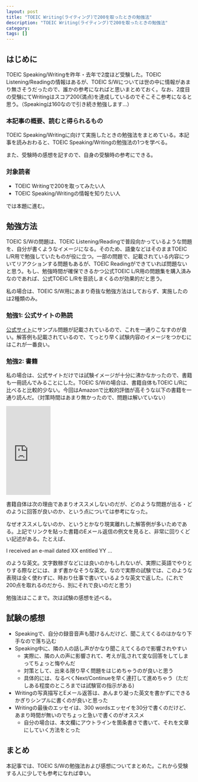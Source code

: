 ```yaml
---
layout: post
title: "TOEIC Writing(ライティング)で200を取ったときの勉強法"
description: "TOEIC Writing(ライティング)で200を取ったときの勉強法"
category: 
tags: []
---
```


## はじめに

TOEIC Speaking/Writingを昨年・去年で2度ほど受験した。TOEIC Listening/Readingの情報はあるが、TOEIC S/Wについては世の中に情報があまり無さそうだったので、誰かの参考になればと思いまとめておく。なお、2度目の受験にてWritingはスコア200(満点)を達成しているのでそこそこ参考になると思う。（Speakingは160なので引き続き勉強します…）

### 本記事の概要、読むと得られるもの

TOEIC Speaking/Writingに向けて実施したときの勉強法をまとめている。本記事を読みおわると、TOEIC Speaking/Writingの勉強法の1つを学べる。

また、受験時の感想を記すので、自身の受験時の参考にできる。

### 対象読者

- TOEIC Writingで200を取ってみたい人
- TOEIC Speaking/Writingの情報を知りたい人

では本題に進む。

<script async src="//pagead2.googlesyndication.com/pagead/js/adsbygoogle.js"></script>
<!-- iwashico_middle -->
<ins class="adsbygoogle"
     style="display:block"
     data-ad-client="ca-pub-4737755123993145"
     data-ad-slot="6593095118"
     data-ad-format="auto"></ins>
<script>
(adsbygoogle = window.adsbygoogle || []).push({});
</script>

## 勉強方法

TOEIC S/Wの問題は、TOEIC Listening/Readingで普段向かっているような問題を、自分が書くようなイメージになる。そのため、語彙などはそのままTOEIC L/R用で勉強していたものが役に立つ。一部の問題で、記載されている内容についてリアクションする問題もあるが、TOEIC Readingができていれば問題ないと思う。もし、勉強時間が確保できるかつ公式TOEIC L/R用の問題集を購入済みなのであれば、公式TOEIC L/Rを音読しまくるのが効果的だと思う。

私の場合は、TOEIC S/W用にあまり奇抜な勉強方法はしておらず、実施したのは2種類のみ。

### 勉強1: 公式サイトの熟読

[公式サイト](http://square.toeic.or.jp/prsw/sw/challenge/)にサンプル問題が記載されているので、これを一通りこなすのが良い。解答例も記載されているので、てっとり早く試験内容のイメージをつかむにはこれが一番良い。

### 勉強2: 書籍

私の場合は、公式サイトだけでは試験イメージが十分に沸かなかったので、書籍も一冊読んでみることにした。TOEIC S/Wの場合は、書籍自体もTOEIC L/Rに比べると比較的少ない。今回はAmazonで比較的評価が高そうな以下の書籍を一通り読んだ。（対策時間はあまり無かったので、問題は解いていない）

<iframe src="http://rcm-fe.amazon-adsystem.com/e/cm?t=iwashiweb-22&o=9&p=8&l=as1&asins=4327291064&ref=qf_sp_asin_til&fc1=000000&IS2=1&lt1=_blank&m=amazon&lc1=0000FF&bc1=000000&bg1=FFFFFF&f=ifr" style="width:120px;height:240px;" scrolling="no" marginwidth="0" marginheight="0" frameborder="0"></iframe>

書籍自体は次の理由であまりオススメしないのだが、どのような問題が出る・どのように回答が良いのか、という点については参考になった。

なぜオススメしないのか、というとかなり現実離れした解答例が多いためである。上記でリンクを貼った書籍のEメール返信の例文を見ると、非常に回りくどい記述がある。たとえば、

I received an e-mail dated XX entitled YY ...

のような英文。文字数稼ぎなどには良いのかもしれないが、実際に英語でやりとりする際などには、まず書かなそうな英文。なので実際の試験では、このような表現は全く使わずに、時おり仕事で書いているような英文で返した。(これで200点を取れるのだから、別にそれで良いのだと思う)

勉強法はここまで。次は試験の感想を述べる。

## 試験の感想

- Speakingで、自分の録音音声も聞けるんだけど、聞こえてくるのはかなり下手なので落ち込む
- Speaking中に、隣の人の話し声がかなり聞こえてくるので影響されやすい
  - 実際に、隣の人の声に影響されて、考えが乱されて変な回答をしてしまってちょっと悔やんだ
  - 対策として、出来る限り早く問題をはじめちゃうのが良いと思う
  - 具体的には、なるべくNext/Continueを早く連打して進めちゃう（ただしある程度のところまでは試験官の指示がある)
- Writingの写真描写とEメール返答は、あんまり凝った英文を書かずにできるかぎりシンプルに書くのが良いと思った
- Writingの最後のエッセイは、300 wordsエッセイを30分で書くのだけど、あまり時間が無いのでちょっと急いで書くのがオススメ
  - 自分の場合は、本文欄にアウトラインを箇条書きで書いて、それを文章にしていく方法をとった

## まとめ

本記事では、TOEIC S/Wの勉強法および感想についてまとめた。これから受験する人に少しでも参考になれば幸い。
